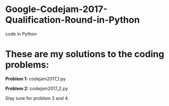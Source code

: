 # Google-Codejam-2017-Qualification-Round-in-Python
code in Python

<h1>These are my solutions to the coding problems:</h1>

<b>Problem 1:</b> codejam2017_1.py

<b>Problem 2:</b> codejam2017_2.py

Stay tune for problem 3 and 4.
